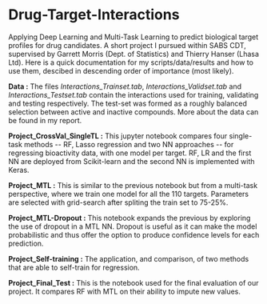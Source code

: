 # Drug-Target-Interactions
Applying Deep Learning and Multi-Task Learning to predict biological target profiles for drug candidates. A short project I pursued within SABS CDT, supervised by Garrett Morris (Dept. of Statistics) and Thierry Hanser (Lhasa Ltd). Here is a quick documentation for my scripts/data/results and how to use them, descibed in descending order of importance (most likely).

**Data :** The files _Interactions_Trainset.tab_, _Interactions_Validset.tab_ and _Interactions_Testset.tab_ contain the interactions used for training, validating and testing respectively. The test-set was formed as a roughly balanced selection between active and inactive compounds. More about the data can be found in my report.

**Project_CrossVal_SingleTL :** This jupyter notebook compares four single-task methods -- RF, Lasso regression and two NN approaches -- for regressing bioactivity data, with one model per target. RF, LR and the first NN are deployed from Scikit-learn and the second NN is implemented with Keras.

**Project_MTL :** This is similar to the previous notebook but from a multi-task perspective, where we train one model for all the 110 targets. Parameters are selected with grid-search after spliting the train set to 75-25%.

**Project_MTL-Dropout :** This notebook expands the previous by exploring the use of dropout in a MTL NN. Dropout is useful as it can make the model probabilistic and thus offer the option to produce confidence levels for each prediction.

**Project_Self-training :** The application, and comparison, of two methods that are able to self-train for regression.

**Project_Final_Test :** This is the notebook used for the final evaluation of our project. It compares RF with MTL on their ability to impute new values. 
